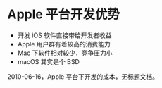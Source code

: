 # Apple 平台开发优势

- 开发 iOS 软件直接带给开发者收益
- Apple 用户群有着较高的消费能力
- Mac 下软件相对较少，竞争压力小
- macOS 其实是个 BSD

2010-06-16，Apple 平台下开发的成本，无标题文档。